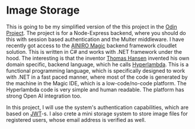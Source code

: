 # Image Storage

This is going to be my simplified version of the this project in the [Odin Project](https://www.theodinproject.com/lessons/nodejs-file-uploader). The project is for a Node-Express backend, where you should do this with session based authentication and the Multer middleware. I have recently got access to the [AINIRO Magic](https://docs.ainiro.io/getting-started/) backend framework cloudlet solution. This is written in C# and works with .NET framework under the hood. The interesting is that the inventor [Thomas Hansen](https://www.linkedin.com/in/thomas-hansen-ainiro/) invented his own domain specific, backend language, which he calls [Hyperlambda](https://docs.ainiro.io/hyperlambda/). This is a functional programming language, which is specifically designed to work with .NET in a fast paced manner, where most of the code is generated by the machine in the Magic IDE, which is a low-code/no-code platform. The Hyperlambda code is very simple and human readable. The platform has strong Open AI integration too.

In this project, I will use the system's authentication capabilities, which are based on [JWT](https://jwt.io/)-s. I also crete a mini storage system to store image files for registered users, whose email address is verified as well. 
